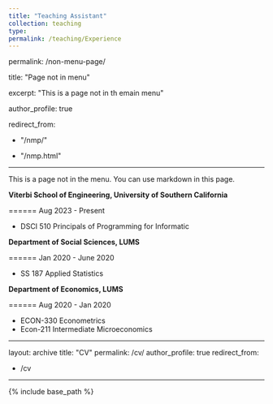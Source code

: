 ```yaml
---
title: "Teaching Assistant"
collection: teaching
type: 
permalink: /teaching/Experience
---
```


permalink: /non-menu-page/

title: "Page not in menu"

excerpt: "This is a page not in th emain menu"

author_profile: true

redirect_from: 

  - "/nmp/"

  - "/nmp.html"

---



This is a page not in the menu. You can use markdown in this page.



**Viterbi School of Engineering, University of Southern California**  

======
Aug 2023 - Present
- DSCI 510 Principals of Programming for Informatic


**Department of Social Sciences, LUMS**  

======
Jan 2020 - June 2020
- SS 187 Applied Statistics

**Department of Economics, LUMS**  

======
Aug 2020 - Jan 2020
- ECON-330 Econometrics
- Econ-211 Intermediate Microeconomics
---
layout: archive
title: "CV"
permalink: /cv/
author_profile: true
redirect_from:
  - /cv
---

{% include base_path %}



